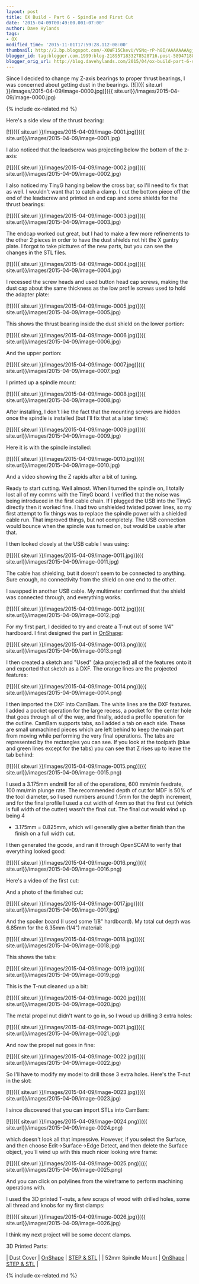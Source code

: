 ```yaml
---
layout: post
title: OX Build - Part 6 - Spindle and First Cut
date: '2015-04-09T00:49:00.001-07:00'
author: Dave Hylands
tags:
- OX
modified_time: '2015-11-01T17:59:28.112-08:00'
thumbnail: http://2.bp.blogspot.com/-XOWF15CkevU/VSNq-rP-h8I/AAAAAAAAgjs/b8wMmPUPnVw/s72-c/image.jpg
blogger_id: tag:blogger.com,1999:blog-2189571833278528716.post-5894718804736970295
blogger_orig_url: http://blog.davehylands.com/2015/04/ox-build-part-6-spindle-and-first-cut.html
---
```


Since I decided to change my Z-axis bearings to proper thrust bearings, I was
concerned about getting dust in the bearings.
[![]({{ site.url }}/images/2015-04-09/image-0000.jpg)]({{ site.url}}/images/2015-04-09/image-0000.jpg)

{% include ox-related.md %}

Here's a side view of the thrust bearing:

[![]({{ site.url }}/images/2015-04-09/image-0001.jpg)]({{ site.url}}/images/2015-04-09/image-0001.jpg)


I also noticed that the leadscrew was projecting below the bottom of the
z-axis:

[![]({{ site.url }}/images/2015-04-09/image-0002.jpg)]({{ site.url}}/images/2015-04-09/image-0002.jpg)


I also noticed my TinyG hanging below the cross bar, so I'll need to fix that
as well. I wouldn't want that to catch a clamp. I cut the bottom piece off the
end of the leadscrew and printed an end cap and some shields for the thrust
bearings:

[![]({{ site.url }}/images/2015-04-09/image-0003.jpg)]({{ site.url}}/images/2015-04-09/image-0003.jpg)


The endcap worked out great, but I had to make a few more refinements to the
other 2 pieces in order to have the dust shields not hit the X gantry plate. I
forgot to take picttures of the new parts, but you can see the changes in the
STL files.

[![]({{ site.url }}/images/2015-04-09/image-0004.jpg)]({{ site.url}}/images/2015-04-09/image-0004.jpg)


I recessed the screw heads and used button head cap screws, making the dust
cap about the same thickness as the low profile screws used to hold the
adapter plate:

[![]({{ site.url }}/images/2015-04-09/image-0005.jpg)]({{ site.url}}/images/2015-04-09/image-0005.jpg)


This shows the thrust bearing inside the dust shield on the lower portion:

[![]({{ site.url }}/images/2015-04-09/image-0006.jpg)]({{ site.url}}/images/2015-04-09/image-0006.jpg)


And the upper portion:

[![]({{ site.url }}/images/2015-04-09/image-0007.jpg)]({{ site.url}}/images/2015-04-09/image-0007.jpg)


I printed up a spindle mount:

[![]({{ site.url }}/images/2015-04-09/image-0008.jpg)]({{ site.url}}/images/2015-04-09/image-0008.jpg)


After installing, I don't like the fact that the mounting screws are hidden
once the spindle is installed (but I'll fix that at a later time):

[![]({{ site.url }}/images/2015-04-09/image-0009.jpg)]({{ site.url}}/images/2015-04-09/image-0009.jpg)


Here it is with the spindle installed:

[![]({{ site.url }}/images/2015-04-09/image-0010.jpg)]({{ site.url}}/images/2015-04-09/image-0010.jpg)


And a video showing the Z rapids after a bit of tuning.


Ready to start cutting. Well almost. When I turned the spindle on, I totally
lost all of my comms with the TinyG board. I verified that the noise was being
introduced in the first cable chain. If I plugged the USB into the TinyG
directly then it worked fine. I had two unshielded twisted power lines, so my
first attempt to fix things was to replace the spindle power with a shielded
cable run. That improved things, but not completely. The USB connection would
bounce when the spindle was turned on, but would be usable after that.

I then looked closely at the USB cable I was using:

[![]({{ site.url }}/images/2015-04-09/image-0011.jpg)]({{ site.url}}/images/2015-04-09/image-0011.jpg)


The cable has shielding, but it doesn't seem to be connected to anything. Sure
enough, no connectivity from the shield on one end to the other.

I swapped in another USB cable. My multimeter confirmed that the shield was
connected through, and everything works.

[![]({{ site.url }}/images/2015-04-09/image-0012.jpg)]({{ site.url}}/images/2015-04-09/image-0012.jpg)


For my first part, I decided to try and create a T-nut out of some 1/4"
hardboard. I first designed the part in
[OnShape](https://cad.onshape.com/documents/0dabadcc2c7c4596a56f4e88/w/7a1a3f8be8b44ee196f4b830/e/bbd244280bd84c10be9876f0):

[![]({{ site.url }}/images/2015-04-09/image-0013.png)]({{ site.url}}/images/2015-04-09/image-0013.png)


I then created a sketch and "Used" (aka projected) all of the features onto it
and exported that sketch as a DXF. The orange lines are the projected
features:

[![]({{ site.url }}/images/2015-04-09/image-0014.png)]({{ site.url}}/images/2015-04-09/image-0014.png)



I then imported the DXF into CamBam. The white lines are the DXF features. I
added a pocket operation for the large recess, a pocket for the center hole
that goes through all of the way, and finally, added a profile operation for
the outline. CamBam supports tabs, so I added a tab on each side. These are
small unmachined pieces which are left behind to keep the main part from
moving while performing the very final operations. The tabs are represented by
the rectangles you can see. If you look at the toolpath (blue and green lines
except for the tabs) you can see that Z rises up to leave the tab behind:

[![]({{ site.url }}/images/2015-04-09/image-0015.png)]({{ site.url}}/images/2015-04-09/image-0015.png)


I used a 3.175mm endmill for all of the operations, 600 mm/min feedrate, 100
mm/min plunge rate. The recommended depth of cut for MDF is 50% of the tool
diameter, so I used numbers around 1.5mm for the depth increment, and for the
final profile I used a cut width of 4mm so that the first cut (which is full
width of the cutter) wasn't the final cut. The final cut would wind up being 4
- 3.175mm = 0.825mm, which will generally give a better finish than the finish
on a full width cut.

I then generated the gcode, and ran it through OpenSCAM to verify that
everything looked good:

[![]({{ site.url }}/images/2015-04-09/image-0016.png)]({{ site.url}}/images/2015-04-09/image-0016.png)


Here's a video of the first cut:


And a photo of the finished cut:

[![]({{ site.url }}/images/2015-04-09/image-0017.jpg)]({{ site.url}}/images/2015-04-09/image-0017.jpg)


And the spoiler board (I used some 1/8" hardboard). My total cut depth was
6.85mm for the 6.35mm (1/4") material:

[![]({{ site.url }}/images/2015-04-09/image-0018.jpg)]({{ site.url}}/images/2015-04-09/image-0018.jpg)


This shows the tabs:

[![]({{ site.url }}/images/2015-04-09/image-0019.jpg)]({{ site.url}}/images/2015-04-09/image-0019.jpg)


This is the T-nut cleaned up a bit:

[![]({{ site.url }}/images/2015-04-09/image-0020.jpg)]({{ site.url}}/images/2015-04-09/image-0020.jpg)


The metal propel nut didn't want to go in, so I woud up drilling 3 extra
holes:

[![]({{ site.url }}/images/2015-04-09/image-0021.jpg)]({{ site.url}}/images/2015-04-09/image-0021.jpg)


And now the propel nut goes in fine:

[![]({{ site.url }}/images/2015-04-09/image-0022.jpg)]({{ site.url}}/images/2015-04-09/image-0022.jpg)


So I'll have to modify my model to drill those 3 extra holes. Here's the T-nut
in the slot:

[![]({{ site.url }}/images/2015-04-09/image-0023.jpg)]({{ site.url}}/images/2015-04-09/image-0023.jpg)



I since discovered that you can import STLs into CamBam:

[![]({{ site.url }}/images/2015-04-09/image-0024.png)]({{ site.url}}/images/2015-04-09/image-0024.png)


which doesn't look all that impressive. However, if you select the Surface,
and then choose Edit->Surface->Edge Detect, and then delete the Surface
object, you'll wind up with this much nicer looking wire frame:

[![]({{ site.url }}/images/2015-04-09/image-0025.png)]({{ site.url}}/images/2015-04-09/image-0025.png)


And you can click on polylines from the wireframe to perform machining
operations with.

I used the 3D printed T-nuts, a few scraps of wood with drilled holes, some
all thread and knobs for my first clamps:

[![]({{ site.url }}/images/2015-04-09/image-0026.jpg)]({{ site.url}}/images/2015-04-09/image-0026.jpg)


I think my next project will be some decent clamps.


3D Printed Parts:

| Dust Cover | [OnShape](https://cad.onshape.com/documents/bd695a4a22c34d5b9a87a799/w/fe1c97c7dacb462abdb37b54/e/7b030486f55b42b8a4e5d66f) | [STEP & STL](https://github.com/dhylands/3D-Printed-Parts/tree/master/OX/Dust-Cover) |
| 52mm Spindle Mount | [OnShape](https://cad.onshape.com/documents/58088030d4b7419b8ad214f6/w/8420bcf6bbee4a0c8e7dbdd0/e/ed907d1f45ab434ab7380b54) | [STEP & STL](https://github.com/dhylands/3D-Printed-Parts/tree/master/OX/52mm-Spindle-Mount) |

{% include ox-related.md %}

